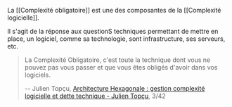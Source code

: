 La [[Complexité obligatoire]] est une des composantes de la [[Complexité logicielle]].

Il s'agit de la réponse aux questionS techniques permettant de mettre en place, un logiciel, comme sa technologie, sont infrastructure, ses serveurs, etc.

> La Complexité Obligatoire, c'est toute la technique dont vous ne pouvez pas vous passer et que vous êtes obligés d'avoir dans vos logiciels.
> 
> -- Julien Topçu, [Architecture Hexagonale : gestion complexité logicielle et dette technique - Julien Topçu](https://www.youtube.com/watch?v=dtP-tTHjckE), 3/42